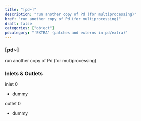 ```yaml
---
title: "[pd~]"
description: "run another copy of Pd (for multiprocessing)"
bref: "run another copy of Pd (for multiprocessing)"
draft: false
categories: ["object"]
pdcategory: "'EXTRA' (patches and externs in pd/extra)"
---
```


### [pd~]

run another copy of Pd (for multiprocessing)

### Inlets & Outlets

inlet 0

 - dummy

outlet 0

 - dummy
 
